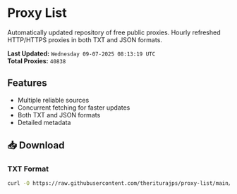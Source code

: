 # Proxy List

Automatically updated repository of free public proxies. Hourly refreshed HTTP/HTTPS proxies in both TXT and JSON formats.

**Last Updated:** `Wednesday 09-07-2025 08:13:19 UTC`  
**Total Proxies:** `40838`

## Features
- Multiple reliable sources
- Concurrent fetching for faster updates
- Both TXT and JSON formats
- Detailed metadata

## 📥 Download

### TXT Format
```bash
curl -O https://raw.githubusercontent.com/theriturajps/proxy-list/main/proxies.txt
